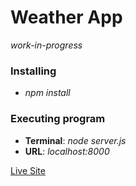 # Weather App

*work-in-progress*

### Installing

* *npm install*

### Executing program

* **Terminal**: *node server.js*
* **URL**: *localhost:8000*


[Live Site](https://daniel-taufiq.github.io/WeatherApp/)
